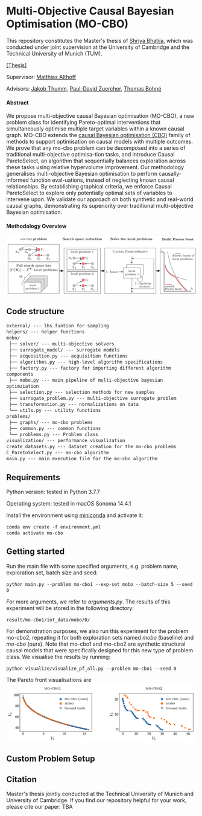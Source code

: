 # Multi-Objective Causal Bayesian Optimisation (MO-CBO)
This repository constitutes the Master's thesis of [Shriya Bhatija](www.linkedin.com/in/shriya-bhatija-565699155), which was conducted under joint supervision at the University of Cambridge and the Technical University of Munich (TUM).

[[Thesis]](assets/THESIS.pdf)

Supervisor: [Matthias Althoff](https://www.ce.cit.tum.de/cps/members/prof-dr-ing-matthias-althoff/)

Advisors: [Jakob Thumm](https://jakob-thumm.com), [Paul-David Zuercher](https://pauldavidzuercher.com), [Thomas Bohné](https://www.ifm.eng.cam.ac.uk/people/tmb35/)

#### Abstract
We propose multi-objective causal Bayesian optimisation (MO-CBO), a new problem class for identifying Pareto-optimal interventions that simultaneously optimise multiple target variables within a known causal graph. MO-CBO extends the [causal Bayesian optimisation (CBO)](https://proceedings.mlr.press/v108/aglietti20a/aglietti20a.pdf) family of methods to support optimisation on causal models with multiple outcomes. We prove that any mo-cbo problem can be decomposed into a series of traditional multi-objective optimisa-tion tasks, and introduce Causal ParetoSelect, an algorithm that sequentially balances exploration across these tasks using relative hypervolume improvement. Our methodology generalises multi-objective Bayesian optimisation to perform causally-informed function eval-uations, instead of neglecting known causal relationships. By establishing graphical criteria, we enforce Causal ParetoSelect to explore only potentially optimal sets of variables to intervene upon. We validate our approach on both synthetic and real-world causal graphs, demonstrating its superiority over traditional multi-objective Bayesian optimisation.

#### Methodology Overview
<img src="assets/mo_cbo_visual.png" width="1000">

## Code structure
````
external/ --- lhs funtion for sampling
helpers/ --- helper functions
mobo/
 ├── solver/ --- multi-objective solvers
 ├── surrogate_model/ --- surrogate models
 ├── acquisition.py --- acquisition functions
 ├── algorithms.py --- high-level algorithm specifications
 ├── factory.py --- factory for importing different algorithm components
 ├── mobo.py --- main pipeline of multi-objective bayesian optimziation
 ├── selection.py --- selection methods for new samples
 ├── surrogate_problem.py --- multi-objective surrogate problem
 ├── transformation.py --- normalizations on data
 └── utils.py --- utility functions
problems/
 ├── graphs/ --- mo-cbo problems
 ├── common.py --- common functions
 └── problems.py --- Problem class
visualization/ --- performance visualization
create_datasets.py --- dataset creation for the mo-cbo problems
C_ParetoSelect.py --- mo-cbo algorithm 
main.py --- main execution file for the mo-cbo algorithm
````

## Requirements
Python version: tested in Python 3.7.7

Operating system: tested in macOS Sonoma 14.4.1

Install the environment using [miniconda](https://docs.anaconda.com/miniconda/) and activate it:
````
conda env create -f environment.yml
conda activate mo-cbo
````

## Getting started

Run the main file with some specified arguments, e.g. problem name, exploration set, batch size and seed:
````
python main.py --problem mo-cbo1 --exp-set mobo --batch-size 5 --seed 0
````
For more arguments, we refer to *arguments.py*. The results of this experiment will be stored in the following directory:
````
result/mo-cbo1/int_data/mobo/0/
````
For demonstration purposes, we also run this experiment for the problem mo-cbo2, repeating it for both exploration sets named *mobo* (baseline) and *mo-cbo* (ours). Note that mo-cbo1 and mo-cbo2 are synthetic structural causal models that were specifically designed for this new type of problem class. We visualise the results by running:
````
python visualize/visualize_pf_all.py --problem mo-cbo1 --seed 0
````
The Pareto front visualisations are 
<img src="assets/Pf_visual.png" width="800">




## Custom Problem Setup 


## Citation
Master's thesis jointly conducted at the Technical University of Munich and University of Cambridge. If you find our repository helpful for your work, please cite our paper:
TBA 
